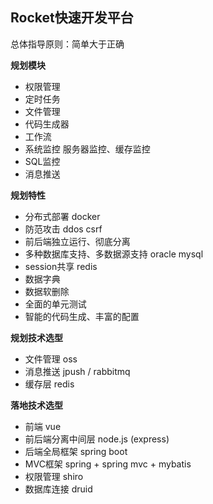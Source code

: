 ## Rocket快速开发平台

总体指导原则：简单大于正确

**规划模块**
- 权限管理
- 定时任务
- 文件管理
- 代码生成器
- 工作流
- 系统监控 服务器监控、缓存监控
- SQL监控
- 消息推送

**规划特性**
- 分布式部署 docker
- 防范攻击 ddos csrf
- 前后端独立运行、彻底分离
- 多种数据库支持、多数据源支持 oracle mysql
- session共享 redis
- 数据字典
- 数据软删除
- 全面的单元测试
- 智能的代码生成、丰富的配置

**规划技术选型**
- 文件管理 oss
- 消息推送 jpush / rabbitmq
- 缓存层 redis

**落地技术选型**
- 前端 vue
- 前后端分离中间层 node.js (express)
- 后端全局框架 spring boot
- MVC框架 spring + spring mvc + mybatis
- 权限管理  shiro
- 数据库连接 druid
